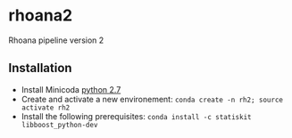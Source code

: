 # rhoana2
Rhoana pipeline version 2 

## Installation
- Install Minicoda [python 2.7](https://conda.io/miniconda.html)
- Create and activate a new environement: `conda create -n rh2; source activate rh2`
- Install the following prerequisites: `conda install -c statiskit libboost_python-dev`
